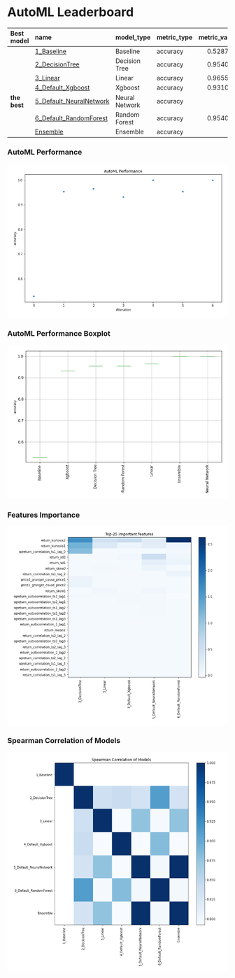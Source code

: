 # AutoML Leaderboard

| Best model   | name                                                         | model_type     | metric_type   |   metric_value |   train_time |
|:-------------|:-------------------------------------------------------------|:---------------|:--------------|---------------:|-------------:|
|              | [1_Baseline](1_Baseline/README.md)                           | Baseline       | accuracy      |       0.528736 |         1.41 |
|              | [2_DecisionTree](2_DecisionTree/README.md)                   | Decision Tree  | accuracy      |       0.954023 |         5.48 |
|              | [3_Linear](3_Linear/README.md)                               | Linear         | accuracy      |       0.965517 |         4.35 |
|              | [4_Default_Xgboost](4_Default_Xgboost/README.md)             | Xgboost        | accuracy      |       0.931034 |         4.74 |
| **the best** | [5_Default_NeuralNetwork](5_Default_NeuralNetwork/README.md) | Neural Network | accuracy      |       1        |         2.91 |
|              | [6_Default_RandomForest](6_Default_RandomForest/README.md)   | Random Forest  | accuracy      |       0.954023 |         7.96 |
|              | [Ensemble](Ensemble/README.md)                               | Ensemble       | accuracy      |       1        |         0.35 |

### AutoML Performance
![AutoML Performance](ldb_performance.png)

### AutoML Performance Boxplot
![AutoML Performance Boxplot](ldb_performance_boxplot.png)

### Features Importance
![features importance across models](features_heatmap.png)



### Spearman Correlation of Models
![models spearman correlation](correlation_heatmap.png)

